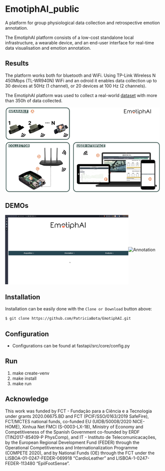 # EmotiphAI_public
A platform for group physiological data collection and retrospective emotion annotation.

The EmotiphAI platform consists of a low-cost standalone local infrastructure, a wearable device, and an end-user interface for real-time data visualisation and emotion annotation.

## Results
The platform works both for bluetooth and WiFi. Using TP-Link Wireless N 450Mbps (TL-WR940N) WiFi and an odroid it enables data collection up to 30 devices at 50Hz (1 channel), or 20 devices at 100 Hz (2 channels).

The EmotiphAI platform was used to collect a real-world [dataset](https://github.com/PatriciaBota/g-rex_public) with more than 350h of data collected.

<div align="center">
  <img src="static/images/emotiphai_infrastructure.png" alt="emotiphai_infrastructure" width="500"/>
</div>

## DEMOs
<div style="display: flex; justify-content: center; align-items: center;">
  <img src="static/images/aquisition.gif" alt="Aquisition" width="400"/>
  <img src="static/images/annotation.gif" alt="Annotation" width="400"/>
</div>

## Installation
Installation can be easily done with the `Clone or Download` button above:

```bash
$ git clone https://github.com/PatriciaBota/EmotiphAI.git
```

## Configuration
- Configurations can be found at fastapi/src/core/config.py

## Run
1. make create-venv
1. make install
2. make run


## Acknowledge
This work was funded by FCT - Fundação para a Ciência e a Tecnologia under grants 2020.06675.BD and FCT (PCIF/SSO/0163/2019 SafeFire), FCT/MCTES national funds, co-funded EU (UIDB/50008/2020 NICE-HOME), Xinhua Net FMCI (S-0003-LX-18), Ministry of Economy and Competitiveness of the Spanish Government co-founded by ERDF (TIN2017-85409-P PhysComp), and IT - Instituto de Telecomunicacações, by the European Regional Development Fund (FEDER) through the Operational Competitiveness and Internationalization Programme (COMPETE 2020), and by National Funds (OE) through the FCT under the LISBOA-01-0247-FEDER-069918 “CardioLeather” and LISBOA-1-0247-FEDER-113480 “EpilFootSense”.
